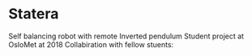 # Statera
Self balancing robot with remote
Inverted pendulum
Student project at OsloMet at 2018
Collabiration with fellow stuents:
